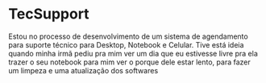 # TecSupport
Estou no processo de desenvolvimento de um sistema de agendamento para suporte técnico para Desktop, Notebook e Celular. Tive está ideia quando minha irmã pediu pra mim ver um dia que eu estivesse livre pra ela trazer o seu notebook para mim ver o porque dele estar lento, para fazer um limpeza e uma atualização dos softwares
